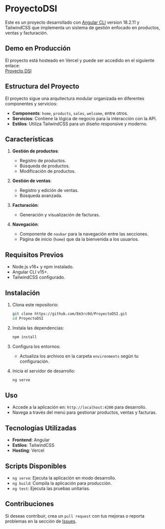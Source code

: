 # ProyectoDSI

Este es un proyecto desarrollado con [Angular CLI](https://github.com/angular/angular-cli) version 18.2.11 y TailwindCSS que implementa un sistema de gestión enfocado en productos, ventas y facturación.

## Demo en Producción

El proyecto está hosteado en Vercel y puede ser accedido en el siguiente enlace:  
[Proyecto DSI](https://proyecto-dsi.vercel.app/login)

## Estructura del Proyecto

El proyecto sigue una arquitectura modular organizada en diferentes componentes y servicios:

- **Components**: `home`, `products`, `sales`, `welcome`, entre otros.
- **Servicios**: Contiene la lógica de negocio para la interacción con la API.
- **Estilos**: Utiliza TailwindCSS para un diseño responsive y moderno.

## Características

1. **Gestión de productos**:
   - Registro de productos.
   - Búsqueda de productos.
   - Modificación de productos.

2. **Gestión de ventas**:
   - Registro y edición de ventas.
   - Búsqueda avanzada.

3. **Facturación**:
   - Generación y visualización de facturas.

4. **Navegación**:
   - Componente de `navbar` para la navegación entre las secciones.
   - Página de inicio (`home`) que da la bienvenida a los usuarios.

## Requisitos Previos

- Node.js v16+ y npm instalado.
- Angular CLI v15+.
- TailwindCSS configurado.

## Instalación

1. Clona este repositorio:
   ```bash
   git clone https://github.com/Em3rc0d/ProyectoDSI.git
   cd ProyectoDSI
   ```

2. Instala las dependencias:
   ```bash
   npm install
   ```

3. Configura los entornos:
   - Actualiza los archivos en la carpeta `environments` según tu configuración.

4. Inicia el servidor de desarrollo:
   ```bash
   ng serve
   ```

## Uso

- Accede a la aplicación en: `http://localhost:4200` para desarrollo.
- Navega a través del menú para gestionar productos, ventas y facturas.

## Tecnologías Utilizadas

- **Frontend**: Angular
- **Estilos**: TailwindCSS
- **Hosting**: Vercel

## Scripts Disponibles

- `ng serve`: Ejecuta la aplicación en modo desarrollo.
- `ng build`: Compila la aplicación para producción.
- `ng test`: Ejecuta las pruebas unitarias.

## Contribuciones

Si deseas contribuir, crea un `pull request` con tus mejoras o reporta problemas en la sección de [Issues](https://github.com/Em3rc0d/ProyectoDSI/issues).
